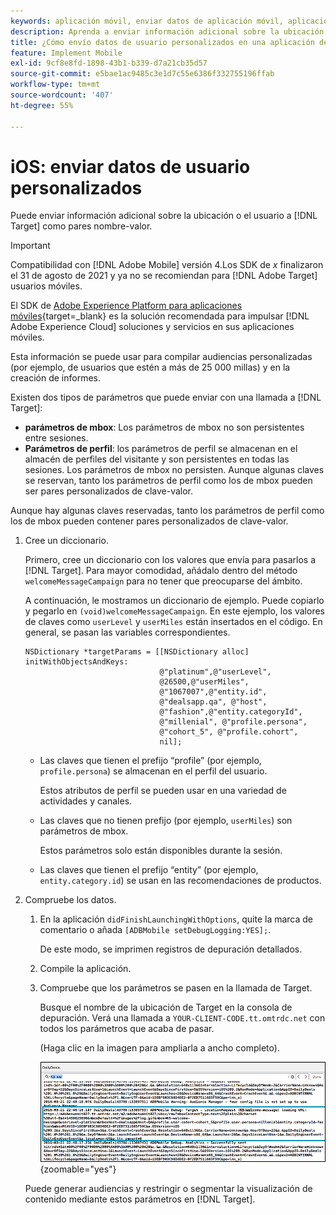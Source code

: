 ```yaml
---
keywords: aplicación móvil, enviar datos de aplicación móvil, aplicación móvil de target, datos de usuario personalizados móviles, datos personalizados de aplicación móvil
description: Aprenda a enviar información adicional sobre la ubicación o el usuario a  [!DNL Adobe Target] como pares de nombre-valor para ayudarle a crear audiencias personalizadas.
title: ¿Cómo envío datos de usuario personalizados en una aplicación de iOS?
feature: Implement Mobile
exl-id: 9cf8e8fd-1898-43b1-b339-d7a21cb35d57
source-git-commit: e5bae1ac9485c3e1d7c55e6386f332755196ffab
workflow-type: tm+mt
source-wordcount: '407'
ht-degree: 55%

---
```


# iOS: enviar datos de usuario personalizados

Puede enviar información adicional sobre la ubicación o el usuario a [!DNL Target] como pares nombre-valor.

>[!IMPORTANT]
>
>Compatibilidad con [!DNL Adobe Mobile] versión 4.Los SDK de *x* finalizaron el 31 de agosto de 2021 y ya no se recomiendan para [!DNL Adobe Target] usuarios móviles.
>
>El SDK de [Adobe Experience Platform para aplicaciones móviles](https://developer.adobe.com/client-sdks/documentation/){target=_blank} es la solución recomendada para impulsar [!DNL Adobe Experience Cloud] soluciones y servicios en sus aplicaciones móviles.

Esta información se puede usar para compilar audiencias personalizadas (por ejemplo, de usuarios que estén a más de 25 000 millas) y en la creación de informes.

Existen dos tipos de parámetros que puede enviar con una llamada a [!DNL Target]:

* **parámetros de mbox**: Los parámetros de mbox no son persistentes entre sesiones.
* **Parámetros de perfil**: los parámetros de perfil se almacenan en el almacén de perfiles del visitante y son persistentes en todas las sesiones. Los parámetros de mbox no persisten. Aunque algunas claves se reservan, tanto los parámetros de perfil como los de mbox pueden ser pares personalizados de clave-valor.

Aunque hay algunas claves reservadas, tanto los parámetros de perfil como los de mbox pueden contener pares personalizados de clave-valor.

1. Cree un diccionario.

   Primero, cree un diccionario con los valores que envía para pasarlos a [!DNL Target]. Para mayor comodidad, añádalo dentro del método `welcomeMessageCampaign` para no tener que preocuparse del ámbito.

   A continuación, le mostramos un diccionario de ejemplo. Puede copiarlo y pegarlo en `(void)welcomeMessageCampaign`. En este ejemplo, los valores de claves como `userLevel` y `userMiles` están insertados en el código. En general, se pasan las variables correspondientes.

   ```
   NSDictionary *targetParams = [[NSDictionary alloc] initWithObjectsAndKeys: 
                                 @"platinum",@"userLevel", 
                                 @26500,@"userMiles", 
                                 @"1067007",@"entity.id", 
                                 @"dealsapp.qa", @"host", 
                                 @"fashion",@"entity.categoryId", 
                                 @"millenial", @"profile.persona", 
                                 @"cohort_5", @"profile.cohort", 
                                 nil];
   ```

   * Las claves que tienen el prefijo “profile” (por ejemplo, `profile.persona`) se almacenan en el perfil del usuario.

     Estos atributos de perfil se pueden usar en una variedad de actividades y canales.

   * Las claves que no tienen prefijo (por ejemplo, `userMiles`) son parámetros de mbox.

     Estos parámetros solo están disponibles durante la sesión.

   * Las claves que tienen el prefijo “entity” (por ejemplo, `entity.category.id`) se usan en las recomendaciones de productos.

1. Compruebe los datos.
   1. En la aplicación `didFinishLaunchingWithOptions`, quite la marca de comentario o añada `[ADBMobile setDebugLogging:YES];`.

      De este modo, se imprimen registros de depuración detallados.
   1. Compile la aplicación.
   1. Compruebe que los parámetros se pasen en la llamada de Target.

      Busque el nombre de la ubicación de Target en la consola de depuración. Verá una llamada a `YOUR-CLIENT-CODE.tt.omtrdc.net` con todos los parámetros que acaba de pasar.

      (Haga clic en la imagen para ampliarla a ancho completo).

      ![Ubicación de destino en la consola de depuración](/help/dev/implement/mobile/assets/mobile-debug.png "Ubicación de destino en la consola de depuración"){zoomable="yes"}

   Puede generar audiencias y restringir o segmentar la visualización de contenido mediante estos parámetros en [!DNL Target].
